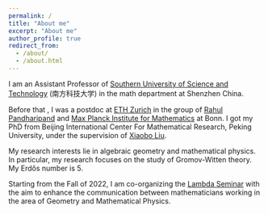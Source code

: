 ```yaml
---
permalink: /
title: "About me"
excerpt: "About me"
author_profile: true
redirect_from: 
  - /about/
  - /about.html
---
```


I am an Assistant Professor of [Southern University of Science and Technology](https://math.sustech.edu.cn) (南方科技大学) in the math department at Shenzhen China.

Before that , I was a postdoc at [ETH Zurich](https://math.ethz.ch) in the group of [Rahul Pandharipand](https://people.math.ethz.ch/~rahul/) and [Max Planck Institute for Mathematics](https://www.mpim-bonn.mpg.de) at Bonn. I got my PhD from Beijing International Center For Mathematical Research, Peking University, under the supervision of [Xiaobo Liu](https://bicmr.pku.edu.cn/~xbliu/). 

My research interests lie in algebraic geometry and mathematical physics. In particular, my research focuses on the study of Gromov-Witten theory. My Erdős number is 5.

Starting from the Fall of 2022, I am co-organizing the [Lambda Seminar](https://lambda.sustech.edu.cn) with the aim to enhance the communication between mathematicians working in the area of Geometry and Mathematical Physics.

[comment]: <> (Here is my CV.)


